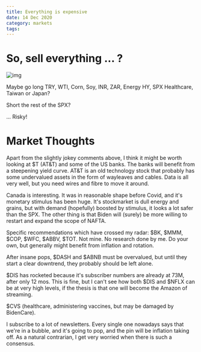 ```yaml
---
title: Everything is expensive
date: 14 Dec 2020
category: markets
tags:
---
```


#  So, sell everything ... ?

![img](https://tme2.nyc3.digitaloceanspaces.com/images/56a12847408c99eb1846821f9961d98a)

Maybe go long TRY, WTI, Corn, Soy, INR, ZAR, Energy HY, SPX Healthcare, Taiwan or Japan?

Short the rest of the SPX?

... Risky!

# Market Thoughts

Apart from the slightly jokey comments above, I think it might be worth looking at $T (AT&T) and some of the US banks. 
The banks will benefit from a steepening yield curve.
AT&T is an old technology stock that probably has some undervalued assets in the form of wayleaves and cables. 
Data is all very well, but you need wires and fibre to move it around.

Canada is interesting. It was in reasonable shape before Covid, and it's monetary stimulus has been huge.
It's stockmarket is dull energy and grains, but with demand (hopefully) boosted by stimulus, it looks a lot safer than the SPX.
The other thing is that Biden will (surely) be more willing to restart and expand the scope of NAFTA. 

Specific recommendations which have crossed my radar: $BK, $MMM, $COP, $WFC, $ABBV, $TOT. Not mine. No research done by me. 
Do your own, but generally might benefit from inflation and rotation.

After insane pops, $DASH and $ABNB must be overvalued, but until they start a clear downtrend, they probably should be left alone.

$DIS has rocketed because it's subscriber numbers are already at 73M, after only 12 mos. 
This is fine, but I can't see how both $DIS and $NFLX can be at very high levels, if the thesis is that one will become the Amazon of streaming.

$CVS (healthcare, administering vaccines, but may be damaged by BidenCare).

I subscribe to a lot of newsletters.
Every single one nowadays says that we're in a bubble, and it's going to pop, and the pin will be inflation taking off.
As a natural contrarian, I get very worried when there is such a consensus.
